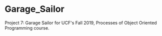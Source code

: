 # Garage_Sailor
Project 7: Garage Sailor for UCF's Fall 2019, Processes of Object Oriented Programming course. 
